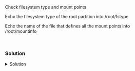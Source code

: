 Check filesystem type and mount points

Echo the filesystem type of the root partition into /root/fstype

Echo the name of the file that defines all the mount points into /root/mountinfo

<br>

### Solution
<details>
<summary>Solution</summary>
Check what partition the root (/) filesystem is mounted from.

```plain
mount | grep vda
```

Check the filesystem written to that partition.

Let's use another command to see that information another way.
```plain
blkid /dev/vda1
```

So you see the type is ext4. Write that out to /root/fstype

```plain
blkid /dev/vda1 > /root/fstype
```

Check the /etc/fstab to see how your system is mounting all it's partitions as it comes up.

```plain
cat /etc/fstab
```

But that mapping is strange, so to demystify it, use this command

```plain
ls -l /dev/disk/by-label
```

There are 4 ways to mount disk: label, partuuid, path, and uuid. You can verify this by looking in each of these locations. This gives you how the system is mapping to the underlying disks.

```plain
for type in $(ls /dev/disk); do echo "type is $type"; ls -l /dev/disk/$type; done
```

Remember to put the file that the system uses to mount the disks into /root/mountinfo

```plain
echo "/etc/fstab" > /root/mountinfo
```

</details>